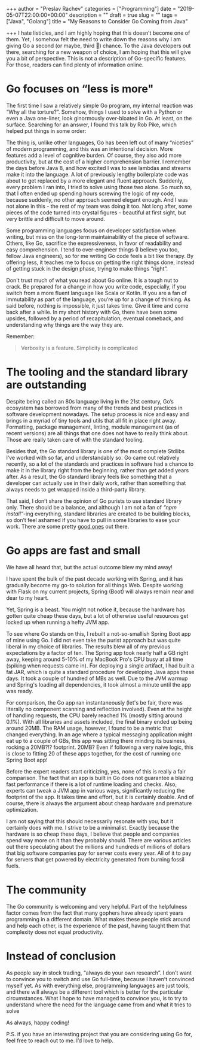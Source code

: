 +++
author = "Preslav Rachev"
categories = ["Programming"]
date = "2019-05-07T22:00:00+00:00"
description = ""
draft = true
slug = ""
tags = ["Java", "Golang"]
title = "My Reasons to Consider Go Coming from Java"

+++
I hate listicles, and I am highly hoping that this doesn’t become one of them. Yet, I somehow felt the need to write down the reasons why I am giving Go a second (or maybe, third 🤔) chance. To the Java developers out there, searching for a new weapon of choice, I am hoping that this will give you a bit of perspective. This is not a description of Go-specific features. For those, readers can find plenty of information online.

# Go focuses on “less is more"

The first time I saw a relatively simple Go program, my internal reaction was “Why all the torture?”. Somehow, things I used to solve with a Python or even a Java one-liner, look ginormously over-bloated in Go. At least, on the surface. Searching for an answer, I found this talk by Rob Pike, which helped put things in some order:

The thing is, unlike other languages, Go has been left out of many “niceties” of modern programming, and this was an intentional decision. More features add a level of cognitive burden. Of course, they also add more productivity, but at the cost of a higher comprehension barrier. I remember the days before Java 8, and how excited I was to see lambdas and streams make it into the language. A lot of previously lengthy boilerplate code was about to get replaced by a more elegant and fluent approach. Suddenly, every problem I ran into, I tried to solve using those two alone. So much so, that I often ended up spending hours screwing the logic of my code, because suddenly, no other approach seemed elegant enough. And I was not alone in this - the rest of my team was doing it too. Not long after, some pieces of the code turned into crystal figures - beautiful at first sight, but very brittle and difficult to move around.

Some programming languages focus on developer satisfaction when writing, but miss on the long-term maintainability of the piece of software. Others, like Go, sacrifice the expressiveness, in favor of readability and easy comprehension.  I tend to over-engineer things (I believe you too, fellow Java engineers), so for me writing Go code feels a bit like therapy. By offering less, it teaches me to focus on getting the right things done, instead of getting stuck in the design phase, trying to make things “right”.

Don't trust much of what you read about Go online. It is a tough nut to crack. Be prepared for a change in how you write code, especially, if you switch from a more fluent language like Scala or Kotlin. If you are a fan of immutability as part of the language, you’re up for a change of thinking. As said before, nothing is impossible, it just takes time. Give it time and come back after a while. In my short history with Go, there have been some upsides, followed by a period of recapitulation, eventual comeback, and understanding why things are the way they are.

Remember:

> Verbosity is a feature. Simplicity is complicated

# The tooling and the standard library are outstanding

Despite being called an 80s language living in the 21st century, Go’s ecosystem has borrowed from many of the trends and best practices in software development nowadays. The setup process is nice and easy and brings in a myriad of tiny tools and utils that all fit in place right away. Formatting, package management, linting, module management (as of recent versions) are all things that one does not have to really think about. Those are really taken care of with the standard tooling.

Besides that, the Go standard library is one of the most complete Stdlibs I‘ve worked with so far, and understandably so. Go came out relatively recently, so a lot of the standards and practices in software had a chance to make it in the library right from the beginning, rather than get added years after. As a result, the Go standard library feels like something that a developer can actually use in their daily work, rather than something that always needs to get wrapped inside a third-party library.

That said, I don’t share the opinion of Go purists to use standard library only. There should be a balance, and although I am not a fan of _“npm install”_-ing everything, standard libraries are created to be building blocks, so don’t feel ashamed if you have to pull in some libraries to ease your work. There are some pretty [good ones](https://github.com/avelino/awesome-go) out there.

# Go apps are fast and small

We have all heard that, but the actual outcome blew my mind away!

I have spent the bulk of the past decade working with Spring, and it has gradually become my go-to solution for all things Web. Despite working with Flask on my current projects, Spring (Boot) will always remain near and dear to my heart.

Yet, Spring is a beast. You might not notice it, because the hardware has gotten quite cheap these days, but a lot of otherwise useful resources get locked up when running a hefty JVM app.

To see where Go stands on this, I rebuilt a not-so-smallish Spring Boot app of mine using Go. I did not even take the purist approach but was quite liberal in my choice of libraries. The results blew all of my previous expectations by a factor of ten. The Spring app took nearly half a GB right away, keeping around 5-10% of my MacBook Pro's CPU busy at all time (spiking when requests came in). For deploying a single artifact, I had built a fat JAR, which is quite a standard procedure for developing Java apps these days. It took a couple of hundred of MBs as well. Due to the JVM warmup and Spring's loading all dependencies, it took almost a minute until the app was ready.

For comparison, the Go app ran instantaneously (let's be fair, there was literally no component scanning and reflection involved). Even at the height of handling requests, the CPU barely reached 1% (mostly sitting around 0.1%). With all libraries and assets included, the final binary ended up being around 20MB. The RAM usage, however, I found to be a metric that changed everything. In an age where a typical messaging application might eat up to a couple of GBs, this app was sitting there minding its business, rocking a 20MB?!? footprint. 20MB? Even if following a very naive logic, this is close to fitting 20 of these apps together, for the cost of running one Spring Boot app!

Before the expert readers start criticizing, yes, none of this is really a fair comparison. The fact that an app is built in Go does not guarantee a blazing fast performance if there is a lot of runtime loading and checks. Also, experts can tweak a JVM app in various ways, significantly reducing the footprint of the app. It takes time and effort, but it is certainly doable. And of course, there is always the argument about cheap hardware and premature optimization. 

I am not saying that this should necessarily resonate with you, but it certainly does with me. I strive to be a minimalist. Exactly because the hardware is so cheap these days, I believe that people and companies spend way more on it than they probably should. There are various articles out there speculating about the millions and hundreds of millions of dollars that big software companies pay for server costs every year. All of it to pay for servers that get powered by electricity generated from burning fossil fuels.

# The community

The Go community is welcoming and very helpful. Part of the helpfulness factor comes from the fact that many gophers have already spent years programming in a different domain. What makes these people stick around and help each other, is the experience of the past, having taught them that complexity does not equal productivity.

# Instead of conclusion

As people say in stock trading, “always do your own research”. I don’t want to convince you to switch and use Go full-time, because I haven’t convinced myself yet. As with everything else, programming languages are just tools, and there will always be a different tool which is better for the particular circumstances. What I hope to have managed to convince you, is to try to understand where the need for the language came from and what it tries to solve

As always, happy coding!

P.S. if you have an interesting project that you are considering using Go for, feel free to reach out to me. I’d love to help.